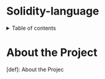 # Solidity-language

<details>
    <summary>   Table of contents </summary>
    <ol>
        <li>
        <a href="#about-the-project"> About the Project </a>
        </li>
    </ol>
</details>

# About the Project

[def]: About the Projec
